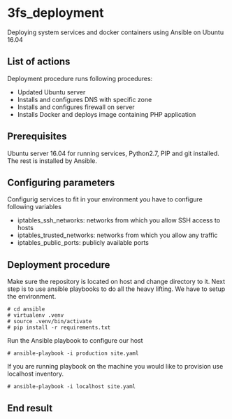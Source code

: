 # 3fs_deployment
Deploying system services and docker containers using Ansible on Ubuntu 16.04

## List of actions
Deployment procedure runs following procedures:
- Updated Ubuntu server
- Installs and configures DNS with specific zone
- Installs and configures firewall on server
- Installs Docker and deploys image containing PHP application

## Prerequisites 
Ubuntu server 16.04 for running services, Python2.7, PIP and git installed. The rest is installed by Ansible.

## Configuring parameters
Configurig services to fit in your environment you have to configure following variables
- iptables_ssh_networks: networks from which you allow SSH access to hosts
- iptables_trusted_networks: networks from which you allow any traffic
- iptables_public_ports: publicly available ports

## Deployment procedure
Make sure the repository is located on host and change directory to it. Next step is to use ansible playbooks to do all the heavy lifting. We have to setup the environment.
```shell
# cd ansible
# virtualenv .venv
# source .venv/bin/activate
# pip install -r requirements.txt
```
Run the Ansible playbook to configure our host
```shell
# ansible-playbook -i production site.yaml
```
If you are running playbook on the machine you would like to provision use localhost inventory.
```shell
# ansible-playbook -i localhost site.yaml
```

## End result
